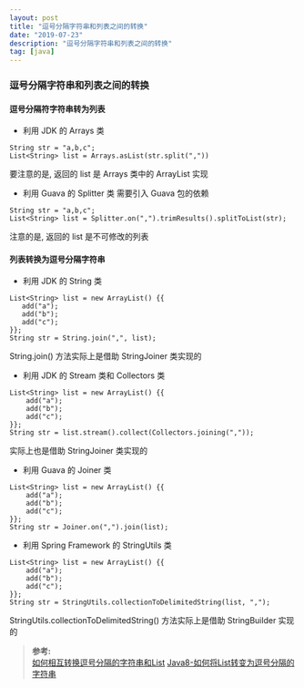 ```yaml
---
layout: post
title: "逗号分隔字符串和列表之间的转换"
date: "2019-07-23"
description: "逗号分隔字符串和列表之间的转换"
tag: [java]
---
```


### 逗号分隔字符串和列表之间的转换

#### 逗号分隔符字符串转为列表
- 利用 JDK 的 Arrays 类
```
String str = "a,b,c";
List<String> list = Arrays.asList(str.split(","))
```
要注意的是, 返回的 list 是 Arrays 类中的 ArrayList 实现

- 利用 Guava 的 Splitter 类
需要引入 Guava 包的依赖
```
String str = "a,b,c";
List<String> list = Splitter.on(",").trimResults().splitToList(str);
```
注意的是, 返回的 list 是不可修改的列表

#### 列表转换为逗号分隔字符串
- 利用 JDK 的 String 类
```
List<String> list = new ArrayList() {{
   add("a");
   add("b");
   add("c");
}};
String str = String.join(",", list);
```
String.join() 方法实际上是借助 StringJoiner 类实现的

- 利用 JDK 的 Stream 类和 Collectors 类
```
List<String> list = new ArrayList() {{
    add("a");
    add("b");
    add("c");
}};
String str = list.stream().collect(Collectors.joining(","));
```
实际上也是借助 StringJoiner 类实现的

- 利用 Guava 的 Joiner 类
```
List<String> list = new ArrayList() {{
    add("a");
    add("b");
    add("c");
}};
String str = Joiner.on(",").join(list);
```

- 利用 Spring Framework 的 StringUtils 类
```
List<String> list = new ArrayList() {{
    add("a");
    add("b");
    add("c");
}};
String str = StringUtils.collectionToDelimitedString(list, ",");
```
StringUtils.collectionToDelimitedString() 方法实际上是借助 StringBuilder 实现的

>**参考:**  
[如何相互转换逗号分隔的字符串和List](https://blog.csdn.net/jicahoo/article/details/44105109)
[Java8-如何将List转变为逗号分隔的字符串](https://blog.csdn.net/benjaminlee1/article/details/72860845)
